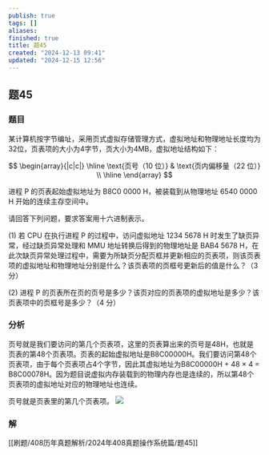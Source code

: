 ```yaml
---
publish: true
tags: []
aliases: 
finished: true
title: 题45
created: "2024-12-13 09:41"
updated: "2024-12-15 12:56"
---
```

## 题45
### 题目
某计算机按字节编址，采用页式虚拟存储管理方式，虚拟地址和物理地址长度均为32位，页表项的大小为4字节，页大小为4MB，虚拟地址结构如下：

$$
\begin{array}{|c|c|}
\hline
\text{页号（10 位）} & \text{页内偏移量（22 位）} \\
\hline
\end{array}
$$

进程 P 的页表起始虚拟地址为 B8C0 0000 H，被装载到从物理地址 6540 0000 H 开始的连续主存空间中。

请回答下列问题，要求答案用十六进制表示。

(1) 若 CPU 在执行进程 P 的过程中，访问虚拟地址 1234 5678 H 时发生了缺页异常，经过缺页异常处理和 MMU 地址转换后得到的物理地址是 BAB4 5678 H，在此次缺页异常处理过程中，需要为所缺页分配页框并更新相应的页表项，则该页表项的虚拟地址和物理地址分别是什么？该页表项的页框号更新后的值是什么？（3 分）

(2) 进程 P 的页表所在页的页号是多少？该页对应的页表项的虚拟地址是多少？该页表项中的页框号是多少？（4 分）
### 分析

页号就是我们要访问的第几个页表项，这里的页表算出来的页号是48H，也就是页表的第48个页表项。页表的起始虚拟地址是B8C00000H。我们要访问第48个页表项，由于每个页表项占4个字节，因此其虚拟地址为B8C00000H + 48 × 4 = B8C00078H。因为题目说虚拟内存装载到的物理内存也是连续的，所以第48个页表项的虚拟地址对应的物理地址也连续。

页号就是页表里的第几个页表项。
![](https://img.hwenyi.tech/202412141604941.webp)
### 解
[[刷题/408历年真题解析/2024年408真题操作系统篇/题45]]